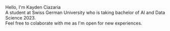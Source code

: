 Hello, I'm Kayden Ciazaria  <br />
A student at Swiss German University who is taking bachelor of AI and Data Science 2023.  <br />
Feel free to colaborate with me as I'm open for new experiences.  <br />

<!---
KaydenCiazaria/KaydenCiazaria is a ✨ special ✨ repository because its `README.md` (this file) appears on your GitHub profile.
You can click the Preview link to take a look at your changes.
--->
